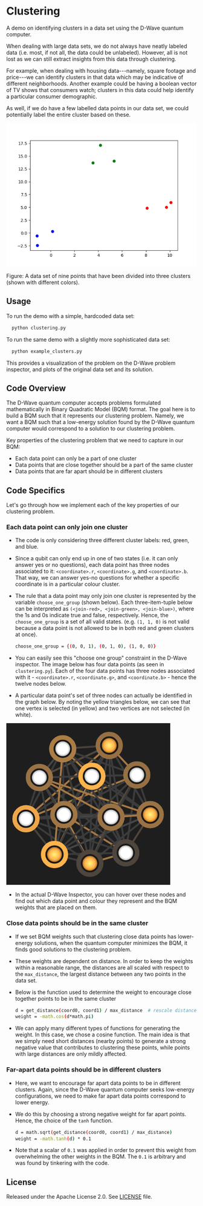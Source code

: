 # Clustering

A demo on identifying clusters in a data set using the D-Wave quantum computer.

When dealing with large data sets, we do not always have neatly labeled data
(i.e. most, if not all, the data could be unlabeled). However, all is not lost
as we can still extract insights from this data through clustering.

For example, when dealing with housing data---namely, square footage and
price---we can identify clusters in that data which may be indicative of
different neighborhoods. Another example could be having a boolean vector of TV
shows that consumers watch; clusters in this data could help identify a
particular consumer demographic.

As well, if we do have a few labelled data points in our data set, we could
potentially label the entire cluster based on these.

![Clustered Plot](readme_imgs/clustered_plot.png)

Figure: A data set of nine points that have been divided into three clusters
(shown with different colors).

## Usage

To run the demo with a simple, hardcoded data set:

```bash
  python clustering.py
```

To run the same demo with a slightly more sophisticated data set:

```bash
  python example_clusters.py
```

This provides a visualization of the problem on the D-Wave problem inspector,
and plots of the original data set and its solution.

## Code Overview

The D-Wave quantum computer accepts problems formulated mathematically in Binary
Quadratic Model (BQM) format. The goal here is to build a BQM such that it
represents our clustering problem. Namely, we want a BQM such that a low-energy
solution found by the D-Wave quantum computer would correspond to a solution
to our clustering problem.

Key properties of the clustering problem that we need to capture in our BQM:

* Each data point can only be a part of one cluster
* Data points that are close together should be a part of the same cluster
* Data points that are far apart should be in different clusters

## Code Specifics

Let's go through how we implement each of the key properties of our clustering
problem.

### Each data point can only join one cluster

* The code is only considering three different cluster labels: red, green, and
  blue.
* Since a qubit can only end up in one of two states (i.e. it can only
  answer yes or no questions), each data point has three nodes associated to it:
  `<coordinate>.r`, `<coordinate>.g`, and `<coordinate>.b`. That way, we
  can answer yes-no questions for whether a specific coordinate is in a
  particular colour cluster.
* The rule that a data point may only join one cluster is represented by the
  variable `choose_one_group` (shown below). Each three-item-tuple below can
  be interpreted as `(<join-red>, <join-green>, <join-blue>)`, where the
  1s and 0s indicate true and false, respectively. Hence, the
  `choose_one_group` is a set of all valid states. (e.g. `(1, 1, 0)` is not
  valid because a data point is not allowed to be in both red and green clusters
  at once).

  ```bash
  choose_one_group = {(0, 0, 1), (0, 1, 0), (1, 0, 0)}
  ```

* You can easily see this "choose one group" constraint in the D-Wave inspector.
  The image below has four data points (as seen in `clustering.py`). Each of
  the four data points has three nodes associated with it - `<coordinate>.r`,
  `<coordinate.g>`, and `<coordinate.b>` - hence the twelve nodes below.
* A particular data point's set of three nodes can actually be identified in the
  graph below.  By noting the yellow triangles below, we can see that one vertex
  is selected (in yellow) and two vertices are not selected (in white).

![Logical Graph](readme_imgs/logical_graph.png)

* In the actual D-Wave Inspector, you can hover over these nodes and find out
  which data point and colour they represent and the BQM weights that are placed
  on them.

### Close data points should be in the same cluster

* If we set BQM weights such that clustering close data points has lower-energy
  solutions, when the quantum computer minimizes the BQM, it finds good
  solutions to the clustering problem.
* These weights are dependent on distance. In order to keep the weights within
  a reasonable range, the distances are all scaled with respect to the
  `max_distance`, the largest distance between any two points in the data set.
* Below is the function used to determine the weight to encourage close together
  points to be in the same cluster

  ```bash
  d = get_distance(coord0, coord1) / max_distance  # rescale distance
  weight = -math.cos(d*math.pi)
  ```

* We can apply many different types of functions for generating the weight.
  In this case, we chose a cosine function. The main idea is that we simply
  need short distances (nearby points) to generate a strong negative value that
  contributes to clustering these points, while points with large distances are
  only mildly affected.

### Far-apart data points should be in different clusters

* Here, we want to encourage far apart data points to be in different clusters.
  Again, since the D-Wave quantum computer seeks low-energy configurations, we
  need to make far apart data points correspond to lower energy.
* We do this by choosing a strong negative weight for far apart points. Hence,
  the choice of the `tanh` function.

  ```bash
  d = math.sqrt(get_distance(coord0, coord1) / max_distance)
  weight = -math.tanh(d) * 0.1
  ```

* Note that a scalar of `0.1` was applied in order to prevent this weight from
  overwhelming the other weights in the BQM. The `0.1` is arbitrary and was
  found by tinkering with the code.

## License

Released under the Apache License 2.0. See [LICENSE](LICENSE) file.
